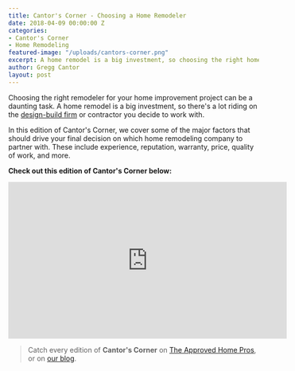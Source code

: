 ```yaml
---
title: Cantor's Corner - Choosing a Home Remodeler
date: 2018-04-09 00:00:00 Z
categories:
- Cantor's Corner
- Home Remodeling
featured-image: "/uploads/cantors-corner.png"
excerpt: A home remodel is a big investment, so choosing the right home remodeler is very important. In this edition of Cantor's Corner, Gregg shares some things to consider during the vetting process.
author: Gregg Cantor
layout: post
---
```


Choosing the right remodeler for your home improvement project can be a daunting task. A home remodel is a big investment, so there's a lot riding on the [design-build firm](/san-diego-design-build-contractors) or contractor you decide to work with.

In this edition of Cantor's Corner, we cover some of the major factors that should drive your final decision on which home remodeling company to partner with. These include experience, reputation, warranty, price, quality of work, and more.

**Check out this edition of Cantor's Corner below:**

<div class="flex-video">
  <iframe width="560" height="315" src="https://www.youtube.com/embed/euf0cfCwRYE?rel=0&amp;showinfo=0" frameborder="0" allowfullscreen></iframe>
</div>

> Catch every edition of **Cantor's Corner** on [The Approved Home Pros](https://www.sandiegoapprovedhomepros.com/blog/category/cantors-corner/), or on [our blog](/blog/categories/#cantor-s-corner).
